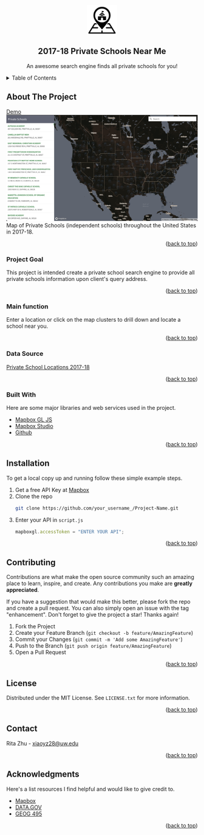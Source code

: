 <div align="center">
  <a href="https://github.com/othneildrew/Best-README-Template">
  <!-- -color:#606474 -->
    <div style='background: linear-gradient(to bottom, #606474, #25e8a7, #21e0af, #1cdbb6, #19d6bc, #17cac9, #16c9ca,  #18c6ce, #0dc0d5, #10badc, #0daeea, #606474); width:80px; height:80px'>
        <img src="img/logo.png" alt="Logo" width="80" height="80">
    </div>
  </a>

  <h2 align="center">2017-18 Private Schools Near Me</h2>

  <p align="center">
    An awesome search engine finds all private schools for you!
  </p>
</div>

<details>
  <summary>Table of Contents</summary>
  <ol>
    <li>
      <a href="#about-the-project">About The Project</a>
      <ul>
        <li><a href="#project-goal">Project Goal</a></li>
        <li><a href="#main-function">Main function</a></li>
        <li><a href="#data-source">Data Source</a></li>
        <li><a href="#built-with">Built With</a></li>
      </ul>
    </li>
    <li><a href="#installation">Installation</a></li>
    <li><a href="#contributing">Contributing</a></li>
    <li><a href="#license">License</a></li>
    <li><a href="#contact">Contact</a></li>
    <li><a href="#acknowledgments">Acknowledgments</a></li>
  </ol>
</details>

<!-- ABOUT THE PROJECT -->

## About The Project

[Demo](link)
![Private Schools Near Me](img/app-screenshot.png)
Map of Private Schools (independent schools) throughout the United States in 2017-18.

<p align="right">(<a href="#top">back to top</a>)</p>

### Project Goal

This project is intended create a private school search engine to provide all private schools information upon client's query address.

<p align="right">(<a href="#top">back to top</a>)</p>

### Main function

Enter a location or click on the map clusters to drill down and locate a school near you.

<p align="right">(<a href="#top">back to top</a>)</p>

### Data Source

[Private School Locations 2017-18](https://catalog.data.gov/dataset/private-school-locations-2017-18)

<p align="right">(<a href="#top">back to top</a>)</p>

### Built With

Here are some major libraries and web services used in the project.

- [Mapbox GL JS](https://docs.mapbox.com/mapbox-gl-js/api/)
- [Mapbox Studio](https://studio.mapbox.com/)
- [Github](https://github.com/)

<p align="right">(<a href="#top">back to top</a>)</p>

<!-- GETTING STARTED -->

## Installation

To get a local copy up and running follow these simple example steps.

1. Get a free API Key at [Mapbox](https://www.mapbox.com/)
2. Clone the repo
   ```sh
   git clone https://github.com/your_username_/Project-Name.git
   ```
3. Enter your API in `script.js`
   ```js
   mapboxgl.accessToken = "ENTER YOUR API";
   ```

<p align="right">(<a href="#top">back to top</a>)</p>

<!-- CONTRIBUTING -->

## Contributing

Contributions are what make the open source community such an amazing place to learn, inspire, and create. Any contributions you make are **greatly appreciated**.

If you have a suggestion that would make this better, please fork the repo and create a pull request. You can also simply open an issue with the tag "enhancement".
Don't forget to give the project a star! Thanks again!

1. Fork the Project
2. Create your Feature Branch (`git checkout -b feature/AmazingFeature`)
3. Commit your Changes (`git commit -m 'Add some AmazingFeature'`)
4. Push to the Branch (`git push origin feature/AmazingFeature`)
5. Open a Pull Request

<p align="right">(<a href="#top">back to top</a>)</p>

<!-- LICENSE -->

## License

Distributed under the MIT License. See `LICENSE.txt` for more information.

<p align="right">(<a href="#top">back to top</a>)</p>

<!-- CONTACT -->

## Contact

Rita Zhu - xiaoyz28@uw.edu

<p align="right">(<a href="#top">back to top</a>)</p>

<!-- ACKNOWLEDGMENTS -->

## Acknowledgments

Here's a list resources I find helpful and would like to give credit to.

- [Mapbox](https://www.mapbox.com/)
- [DATA.GOV](https://www.data.gov/)
- [GEOG 495](https://github.com/jakobzhao/geog495/blob/main/modules/module08/index3.html)

<p align="right">(<a href="#top">back to top</a>)</p>
